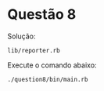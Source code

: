 # Questão 8

Solução:
```
lib/reporter.rb
```
Execute o comando abaixo:
```
./question8/bin/main.rb
```